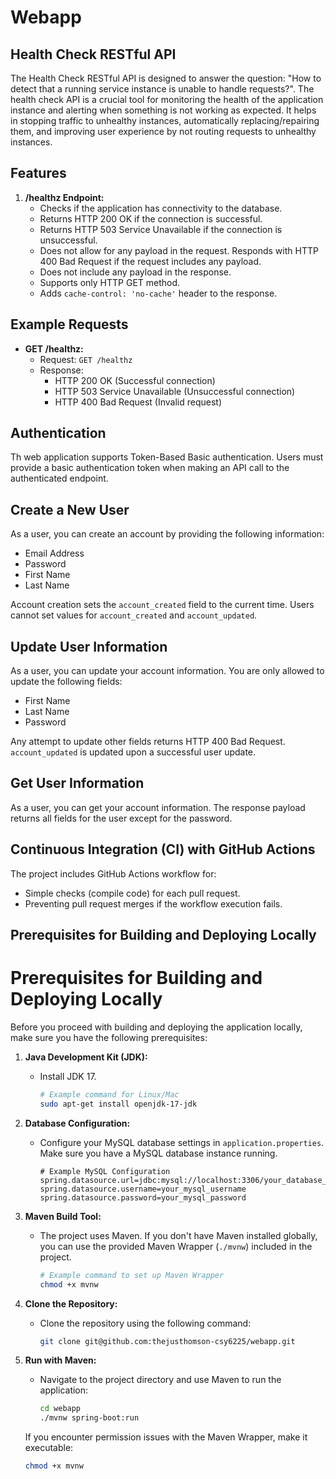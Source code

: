 # Webapp

## Health Check RESTful API

The Health Check RESTful API is designed to answer the question: "How to detect that a running service instance is unable to handle requests?". The health check API is a crucial tool for monitoring the health of the application instance and alerting when something is not working as expected. It helps in stopping traffic to unhealthy instances, automatically replacing/repairing them, and improving user experience by not routing requests to unhealthy instances.

## Features

1. **/healthz Endpoint:**
    - Checks if the application has connectivity to the database.
    - Returns HTTP 200 OK if the connection is successful.
    - Returns HTTP 503 Service Unavailable if the connection is unsuccessful.
    - Does not allow for any payload in the request. Responds with HTTP 400 Bad Request if the request includes any payload.
    - Does not include any payload in the response.
    - Supports only HTTP GET method.
    - Adds `cache-control: 'no-cache'` header to the response.

## Example Requests

- **GET /healthz:**
    - Request: `GET /healthz`
    - Response:
        - HTTP 200 OK (Successful connection)
        - HTTP 503 Service Unavailable (Unsuccessful connection)
        - HTTP 400 Bad Request (Invalid request)

## Authentication

Th web application supports Token-Based Basic authentication. Users must provide a basic authentication token when making an API call to the authenticated endpoint.

## Create a New User

As a user, you can create an account by providing the following information:
- Email Address
- Password
- First Name
- Last Name

Account creation sets the `account_created` field to the current time. Users cannot set values for `account_created` and `account_updated`.

## Update User Information

As a user, you can update your account information. You are only allowed to update the following fields:
- First Name
- Last Name
- Password

Any attempt to update other fields returns HTTP 400 Bad Request. `account_updated` is updated upon a successful user update.

## Get User Information

As a user, you can get your account information. The response payload returns all fields for the user except for the password.

## Continuous Integration (CI) with GitHub Actions

The project includes GitHub Actions workflow for:
- Simple checks (compile code) for each pull request.
- Preventing pull request merges if the workflow execution fails.

## Prerequisites for Building and Deploying Locally

# Prerequisites for Building and Deploying Locally

Before you proceed with building and deploying the application locally, make sure you have the following prerequisites:

1. **Java Development Kit (JDK):**
    - Install JDK 17.

      ```bash
      # Example command for Linux/Mac
      sudo apt-get install openjdk-17-jdk
      ```

2. **Database Configuration:**
    - Configure your MySQL database settings in `application.properties`. Make sure you have a MySQL database instance running.

      ```properties
      # Example MySQL Configuration
      spring.datasource.url=jdbc:mysql://localhost:3306/your_database_name
      spring.datasource.username=your_mysql_username
      spring.datasource.password=your_mysql_password
      ```

3. **Maven Build Tool:**
    - The project uses Maven. If you don't have Maven installed globally, you can use the provided Maven Wrapper (`./mvnw`) included in the project.

      ```bash
      # Example command to set up Maven Wrapper
      chmod +x mvnw
      ```

4. **Clone the Repository:**
    - Clone the repository using the following command:

      ```bash
      git clone git@github.com:thejusthomson-csy6225/webapp.git
      ```

5. **Run with Maven:**
    - Navigate to the project directory and use Maven to run the application:

      ```bash
      cd webapp
      ./mvnw spring-boot:run
      ```

   If you encounter permission issues with the Maven Wrapper, make it executable:

   ```bash
   chmod +x mvnw
